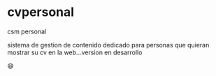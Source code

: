 # cvpersonal
csm personal

sistema de gestion de contenido dedicado para personas que quieran mostrar su cv en la web...version en desarrollo

 :smile: